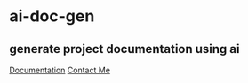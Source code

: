 # ai-doc-gen

## generate project documentation using ai

[Documentation](./README.md)
[Contact Me](mailto:152109007c@gmail.com)
